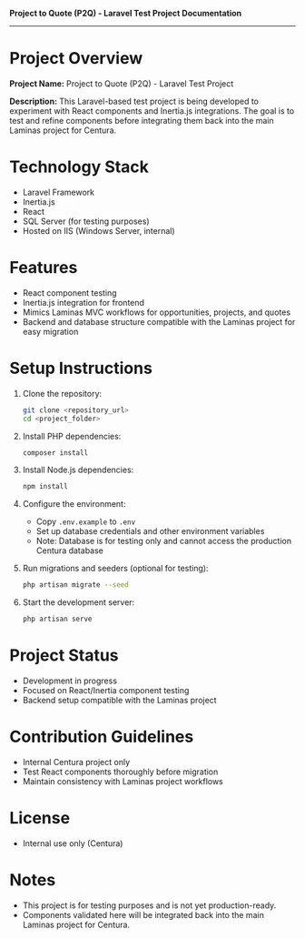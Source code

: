**Project to Quote (P2Q) - Laravel Test Project Documentation**

---

# Project Overview

**Project Name:** Project to Quote (P2Q) - Laravel Test Project

**Description:**
This Laravel-based test project is being developed to experiment with React components and Inertia.js integrations. The goal is to test and refine components before integrating them back into the main Laminas project for Centura.

# Technology Stack

* Laravel Framework
* Inertia.js
* React
* SQL Server (for testing purposes)
* Hosted on IIS (Windows Server, internal)

# Features

* React component testing
* Inertia.js integration for frontend
* Mimics Laminas MVC workflows for opportunities, projects, and quotes
* Backend and database structure compatible with the Laminas project for easy migration

# Setup Instructions

1. Clone the repository:

   ```bash
   git clone <repository_url>
   cd <project_folder>
   ```

2. Install PHP dependencies:

   ```bash
   composer install
   ```

3. Install Node.js dependencies:

   ```bash
   npm install
   ```

4. Configure the environment:

   * Copy `.env.example` to `.env`
   * Set up database credentials and other environment variables
   * Note: Database is for testing only and cannot access the production Centura database

5. Run migrations and seeders (optional for testing):

   ```bash
   php artisan migrate --seed
   ```

6. Start the development server:

   ```bash
   php artisan serve
   ```

# Project Status

* Development in progress
* Focused on React/Inertia component testing
* Backend setup compatible with the Laminas project

# Contribution Guidelines

* Internal Centura project only
* Test React components thoroughly before migration
* Maintain consistency with Laminas project workflows

# License

* Internal use only (Centura)

# Notes

* This project is for testing purposes and is not yet production-ready.
* Components validated here will be integrated back into the main Laminas project for Centura.
